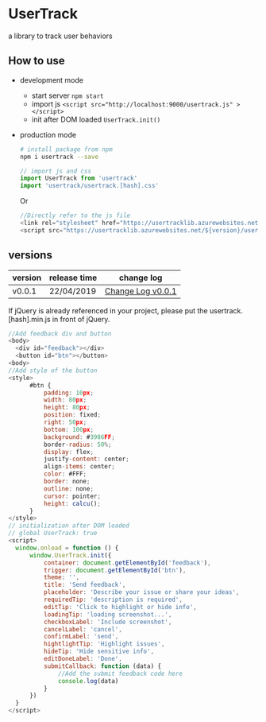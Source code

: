 # UserTrack
a library to track user behaviors

## How to use

- development mode

  - start server `npm start`
  - import js `<script src="http://localhost:9000/usertrack.js" ></script>`
  - init after DOM loaded `UserTrack.init()`

- production mode

  ```bash
  # install package from npm
  npm i usertrack --save
  ```

  ```js
  // import js and css
  import UserTrack from 'usertrack'
  import 'usertrack/usertrack.[hash].css'
  ```
  Or
  ```js
  //Directly refer to the js file
  <link rel="stylesheet" href="https://usertracklib.azurewebsites.net/${version}/usertrack.${version}.css">
  <script src="https://usertracklib.azurewebsites.net/${version}/usertrack.${version}.min.js"></script>
  ```

## versions

version | release time | change log
---- | --- | ---
v0.0.1 | 22/04/2019 | [Change Log v0.0.1](https://github.com/linwei0201/UserTrack/blob/master/ChangeLog.md)


  If jQuery is already referenced in your project, please put the usertrack.[hash].min.js in front of jQuery.
  ```js
  //Add feedback div and button
  <body>
    <div id="feedback"></div>
    <button id="btn"></button>
  <body>
  //Add style of the button
  <style>
        #btn {
            padding: 10px;
            width: 80px;
            height: 80px;
            position: fixed;
            right: 50px;
            bottom: 100px;
            background: #3986FF;
            border-radius: 50%;
            display: flex;
            justify-content: center;
            align-items: center;
            color: #FFF;
            border: none;
            outline: none;
            cursor: pointer;
            height: calcu();
        }
  </style>
  // initialization after DOM loaded
  // global UserTrack: true 
  <script>
    window.onload = function () {
        window.UserTrack.init({
            container: document.getElementById('feedback'),
            trigger: document.getElementById('btn'),
            theme: '',
            title: 'Send feedback',
            placeholder: 'Describe your issue or share your ideas',
            requiredTip: 'description is required',
            editTip: 'Click to highlight or hide info',
            loadingTip: 'loading screenshot...',
            checkboxLabel: 'Include screenshot',
            cancelLabel: 'cancel',
            confirmLabel: 'send',
            hightlightTip: 'Highlight issues',
            hideTip: 'Hide sensitive info',
            editDoneLabel: 'Done',
            submitCallback: function (data) {
                //Add the submit feedback code here
                console.log(data)
            }
        })
    }
  </script>
  ```
